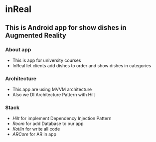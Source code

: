# inReal
## This is Android app for show dishes in Augmented Reality

### About app 
* This is app for university courses
* InReal let clients add dishes to order and show dishes in categories

### Architecture
* This app are using MVVM architecture
* Also we DI Architecture Pattern with Hilt

### Stack
* _Hilt_ for implement Dependency Injection Pattern
* _Room_ for add Database to our app
* _Kotlin_ for write all code
* _ARCore_ for AR in app
